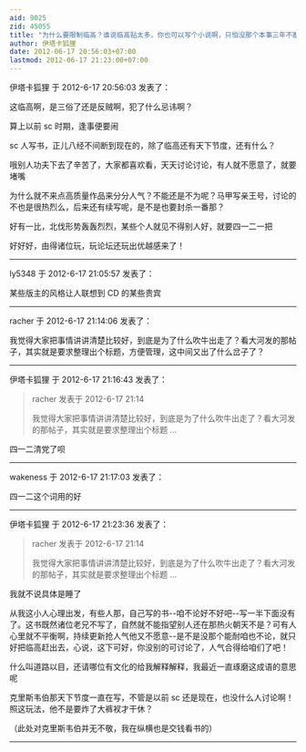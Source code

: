 ```yaml
---
aid: 9025
zid: 45055
title: "为什么要限制临高？谁说临高贴太多，你也可以写个小说啊，只怕没那个本事三年不断更吧"
author: 伊塔卡狐狸
date: 2012-06-17 20:56:03+07:00
lastmod: 2012-06-17 21:23:00+07:00
---
```


伊塔卡狐狸 于 2012-6-17 20:56:03 发表了：

这临高啊，是三俗了还是反贼啊，犯了什么忌讳啊？

算上以前 sc 时期，逢事便要闹

sc 人写书，正儿八经不间断到现在的，除了临高还有天下节度，还有什么？

哦别人功夫下去了辛苦了，大家都喜欢看，天天讨论讨论，有人就不愿意了，就要堵嘴

为什么就不来点高质量作品来分分人气？不能还是不为呢？马甲写亲王号，讨论的不也是很热烈么，后来还有续写呢，是不是也要封杀一番那？

好有一比，北伐形势轰轰烈烈，某些个人就见不得别人好，就要四一二一把

好好好，由得诸位玩，玩论坛还玩出优越感来了！

---

ly5348 于 2012-6-17 21:05:57 发表了：

某些版主的风格让人联想到 CD 的某些贵宾

---

racher 于 2012-6-17 21:14:06 发表了：

我觉得大家把事情讲讲清楚比较好，到底是为了什么吹牛出走了？看大河发的那帖子，其实就是要求整理出个标题，方便管理，这中间又出了什么岔子了？

---

伊塔卡狐狸 于 2012-6-17 21:16:43 发表了：

> racher 发表于 2012-6-17 21:14
>
> 我觉得大家把事情讲讲清楚比较好，到底是为了什么吹牛出走了？看大河发的那帖子，其实就是要求整理出个标题 ...

四一二清党了呗

---

wakeness 于 2012-6-17 21:17:03 发表了：

四一二这个词用的好

---

伊塔卡狐狸 于 2012-6-17 21:23:36 发表了：

> racher 发表于 2012-6-17 21:14
>
> 我觉得大家把事情讲讲清楚比较好，到底是为了什么吹牛出走了？看大河发的那帖子，其实就是要求整理出个标题 ...

我就不说具体是睡了

从我这小人心理出发，有些人那，自己写的书--咱不论好不好吧--写一半下面没有了。这书既然诸位老兄不写了，自然就不能指望别人还在那热火朝天不是？可有人心里就不平衡啊，持续更新抢人气他又不愿意--是不是没那个能耐咱也不论，就只好把临高赶出去，心说，这下可好，你没别的可讨论了，人气合得给咱们了吧！

什么叫道路以目，还请哪位有文化的给我解释解释，我最近一直琢磨这成语的意思呢

克里斯韦伯那天下节度一直在写，不管是以前 sc 还是现在，也没什么人讨论啊！照这玩法，他不是要炸了大裤衩才干休？

（此处对克里斯韦伯并无不敬，我在纵横也是交钱看书的）

---

